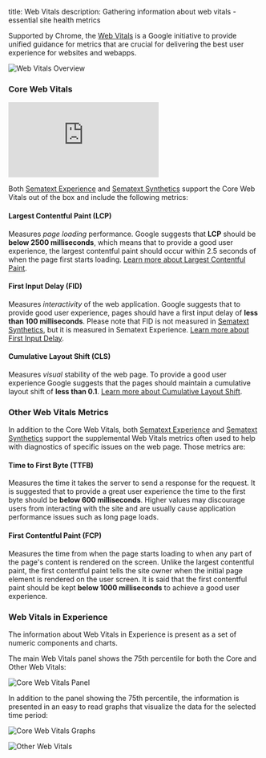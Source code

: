 title: Web Vitals
description: Gathering information about web vitals - essential site health metrics

Supported by Chrome, the [Web Vitals](https://web.dev/vitals/) is a Google initiative to provide unified guidance for metrics that are crucial for delivering the best user experience for websites and webapps. 

<img
  class="content-modal-image"
  alt="Web Vitals Overview"
  src="../../images/experience/webvitals/webvitals.png"
  title="Web Vitals Overview"
/>

### Core Web Vitals

<div class="video_container">
<iframe src="https://www.youtube.com/embed/pTswmgVWSH8" 
frameborder="0" allow="autoplay; encrypted-media" 
allowfullscreen class="video"></iframe>
</div>

Both [Sematext Experience](/experience/) and [Sematext Synthetics](/synthetics/browser-monitor/#web-vitals) support the Core Web Vitals out of the box and include the following metrics:

#### Largest Contentful Paint (LCP) 

Measures *page loading* performance. Google suggests that **LCP** should be **below 2500 milliseconds**, which means that to provide a good user experience, the largest contentful paint should occur within 2.5 seconds of when the page first starts loading.  [Learn more about Largest Contentful Paint](https://sematext.com/glossary/largest-contentful-paint/).

#### First Input Delay (FID)

Measures *interactivity* of the web application. Google suggests that to provide good user experience, pages should have a first input delay of **less than 100 milliseconds**. Please note that FID is not measured in [Sematext Synthetics](/synthetics/browser-monitor/#web-vitals), but it is measured in Sematext Experience.  [Learn more about First Input Delay](https://sematext.com/glossary/first-input-delay/).

#### Cumulative Layout Shift (CLS)

Measures *visual* stability of the web page. To provide a good user experience Google suggests that the pages should maintain a cumulative layout shift of **less than 0.1**.  [Learn more about Cumulative Layout Shift](https://sematext.com/glossary/cumulative-layout-shift/).

### Other Web Vitals Metrics

In addition to the Core Web Vitals, both [Sematext Experience](/experience/) and [Sematext Synthetics](/synthetics/browser-monitor/#web-vitals) support the supplemental Web Vitals metrics often used to help with diagnostics of specific issues on the web page. Those metrics are:

#### Time to First Byte (TTFB)

Measures the time it takes the server to send a response for the request. It is suggested that to provide a great user experience the time to the first byte should be **below 600 milliseconds**. Higher values may discourage users from interacting with the site and are usually cause application performance issues such as long page loads.

#### First Contentful Paint (FCP)

Measures the time from when the page starts loading to when any part of the page's content is rendered on the screen. Unlike the largest contentful paint, the first contentful paint tells the site owner when the initial page element is rendered on the user screen. It is said that the first contentful paint should be kept **below 1000 milliseconds** to achieve a good user experience.

### Web Vitals in Experience

The information about Web Vitals in Experience is present as a set of numeric components and charts. 

The main Web Vitals panel shows the 75th percentile for both the Core and Other Web Vitals:  

<img
  class="content-modal-image"
  alt="Core Web Vitals Panel"
  src="../../images/experience/webvitals/webvitals_corepanel.png"
  title="Core Web Vitals Panel"
/>

In addition to the panel showing the 75th percentile, the information is presented in an easy to read graphs that visualize the data for the selected time period:

<img
  class="content-modal-image"
  alt="Core Web Vitals Graphs"
  src="../../images/experience/webvitals/webvitals_coregraphs.png"
  title="Core Web Vitals Graphs"
/>

<img
  class="content-modal-image"
  alt="Other Web Vitals"
  src="../../images/experience/webvitals/webvitals_other.png"
  title="Other Web Vitals"
/>
